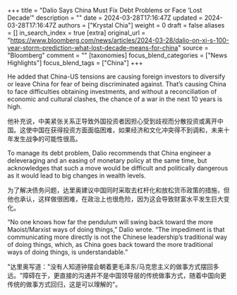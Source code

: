 +++
title = "Dalio Says China Must Fix Debt Problems or Face ‘Lost Decade’"
description = ""
date = 2024-03-28T17:16:47Z
updated = 2024-03-28T17:16:47Z
authors = ["Krystal Chia"]
weight = 0
draft = false
aliases = []
in_search_index = true
[extra]
original_url = "https://www.bloomberg.com/news/articles/2024-03-28/dalio-on-xi-s-100-year-storm-prediction-what-lost-decade-means-for-china"
source = "Bloomberg"
comment = ""
[taxonomies]
focus_blend_categories = ["News Highlights"]
focus_blend_tags = ["China"]
+++

He added that China-US tensions are causing foreign investors to diversify or leave China for fear of being discriminated against. That’s causing China to face difficulties obtaining investments, and without a reconciliation of economic and cultural clashes, the chance of a war in the next 10 years is high.

他补充说，中美紧张关系正导致外国投资者因担心受到歧视而分散投资或离开中国。这使中国在获得投资方面面临困难，如果经济和文化冲突得不到调和，未来十年发生战争的可能性很高。

To manage its debt problem, Dalio recommends that China engineer a deleveraging and an easing of monetary policy at the same time, but acknowledges that such a move would be difficult and politically dangerous as it would lead to big changes in wealth levels.

为了解决债务问题，达里奥建议中国同时采取去杠杆化和放松货币政策的措施，但他也承认，这样做很困难，在政治上也很危险，因为这会导致财富水平发生巨大变化。

“No one knows how far the pendulum will swing back toward the more Maoist/Marxist ways of doing things,” Dalio wrote. “The impediment is that communicating more directly is not the Chinese leadership’s traditional way of doing things, which, as China goes back toward the more traditional ways of doing things, is understandable.”

"达里奥写道："没有人知道钟摆会朝着更毛泽东/马克思主义的做事方式摆回多远。"障碍在于，更直接的沟通并不是中国领导层的传统做事方式，随着中国向更传统的做事方式回归，这是可以理解的"。
